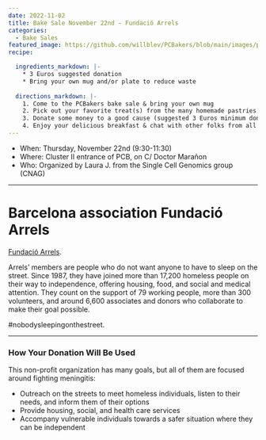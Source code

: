 ```yaml
---
date: 2022-11-02
title: Bake Sale November 22nd - Fundació Arrels
categories:
  - Bake Sales
featured_image: https://github.com/willblev/PCBakers/blob/main/images/post_images/BAKE%20SALE%2022ndNOV22%20_%20A4.jpg
recipe:

  ingredients_markdown: |-
    * 3 Euros suggested donation
    * Bring your own mug and/or plate to reduce waste
  
  directions_markdown: |-
    1. Come to the PCBakers bake sale & bring your own mug
    2. Pick out your favorite treat(s) from the many homemade pastries that are available
    3. Donate some money to a good cause (suggested 3 Euros minimum donation per portion)
    4. Enjoy your delicious breakfast & chat with other folks from all around the PCB
---
```

- When: Thursday, November 22nd (9:30-11:30)
- Where: Cluster II entrance of PCB, on C/ Doctor Marañon
- Who: Organized by Laura J. from the Single Cell Genomics group (CNAG)
   
---

# Barcelona association Fundació Arrels
[Fundació Arrels](https://www.arrelsfundacio.org/en/).

Arrels’ members are people who do not want anyone to have to sleep on the street. Since 1987, they have joined more than 17,200 homeless people on their way to independence, offering housing, food, and social and medical attention. They count on the support of 79 working people, more than 300 volunteers, and around 6,600 associates and donors who collaborate to make their goal possible. 

#nobodysleepingonthestreet.

-------------
### How Your Donation Will Be Used
This non-profit organization has many goals, but all of them are focused around fighting meningitis: 
- Outreach on the streets to meet homeless individuals, listen to their needs, and inform them of their options
- Provide housing, social, and health care services 
- Accompany vulnerable individuals towards a safer situation where they can be independent

